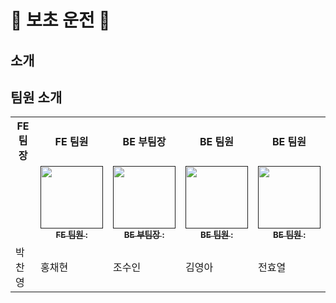 # 🚗 보초 운전 🚕
## 소개

## 팀원 소개
<table>
  <tr>
    <th>FE 팀장</th>
    <th>FE 팀원</th>
    <th>BE 부팀장</th>
    <th>BE 팀원</th>
    <th>BE 팀원</th>
  </tr>
  <tr>
      <td align="center"><a href=""><img src="width="100px;" alt=""/><br /><sub></td>
      <td align="center"><a href=""><img src="" width="100px;" alt=""/><br /><sub><b>FE 팀원 : </b></sub></a><br /></td>
      <td align="center"><a href=""><img src="" width="100px;" alt=""/><br /><sub><b>BE 부팀장 : </b></sub></a><br /></td>
      <td align="center"><a href=""><img src="" width="100px;" alt=""/><br /><sub><b>BE 팀원 : </b></sub></a><br /></td>
      <td align="center"><a href=""><img src="" width="100px;" alt=""/><br /><sub><b>BE 팀원 : </b></sub></a><br /></td>
    </tr>
  <tr>
    <td>박찬영</td>
    <td>홍채현</td>
    <td>조수인</td>
    <td>김영아</td>
    <td>전효열</td>
  </tr>
</table>
